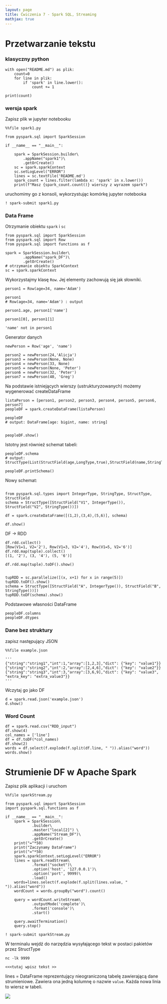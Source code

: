 ```yaml
---
layout: page
title: Ćwiczenia 7 - Spark SQL, Streaming
mathjax: true
---
```


# Przetwarzanie tekstu

### klasyczny python

```{python}
with open("README.md") as plik:
    count=0
    for line in plik:
        if 'spark' in line.lower():
            count += 1

print(count)
```

### wersja spark

Zapisz plik w jupyter notebooku

```{python}
%%file spark1.py

from pyspark.sql import SparkSession

if __name__ == "__main__":

    spark = SparkSession.builder\
        .appName("spark1")\
        .getOrCreate()
    sc = spark.sparkContext
    sc.setLogLevel("ERROR")
    lines = sc.textFile('README.md')
    spark_count = lines.filter(lambda x: 'spark' in x.lower())
    print(f"Masz {spark_count.count()} wierszy z wyrazem spark")
```

uruchomimy go z konsoli, wykorzystując komórkę jupyter notebooka

```{python}
! spark-submit spark1.py
```

### Data Frame

Otrzymanie obiektu `spark` i `sc`
```{python}
from pyspark.sql import SparkSession
from pyspark.sql import Row
from pyspark.sql import functions as f

spark = SparkSession.builder\
        .appName("spark_DF")\
        .getOrCreate()
# otrzymanie obiektu SparkContext
sc = spark.sparkContext
```
Wykorzystajmy klasę `Row`. Jej elementy zachowują się jak słowniki.

```{python}
person1 = Row(age=34, name='Adam')

person1
# Row(age=34, name='Adam') : output

person1.age, person1['name']

person1[0], person1[1]

'name' not in person1

```

Generator danych
```{python}
newPerson = Row('age', 'name')

person2 = newPerson(24,'Alicja')
person3 = newPerson(None, None)
person4 = newPerson(33, None)
person5 = newPerson(None, 'Peter')
person6 = newPerson(32, 'Peter')
person7 = newPerson(40, 'Greg')
```

Na podstawie istniejących wierszy (ustrukturyzowanych) możemy wygenerować createDataFrame
```{python}
listaPerson = [person1, person2, person3, person4, person5, person6, person7]
peopleDF = spark.createDataFrame(listaPerson)

peopleDF
# output: DataFrame[age: bigint, name: string]


peopleDF.show()
```
Istotny jest również schemat tabeli:
```{python}
peopleDF.schema
# output: StructType(List(StructField(age,LongType,true),StructField(name,StringType,true)))

peopleDF.printSchema()
```

Nowy schemat:
```{python}

from pyspark.sql.types import IntegerType, StringType, StructType, StructField
schema = StructType([StructField("V1", IntegerType()), StructField("V2", StringType())])

df = spark.createDataFrame([(1,2),(3,4),(5,6)], schema)

df.show()
```

DF $\to$ RDD

```{python}
df.rdd.collect()
[Row(V1=1, V2='2'), Row(V1=3, V2='4'), Row(V1=5, V2='6')]
df.rdd.map(tuple).collect()
[(1, '2'), (3, '4'), (5, '6')]

df.rdd.map(tuple).toDF().show()


tupRDD = sc.parallelize([(x, x+1) for x in range(5)])
tupRDD.toDF().show()
schema = StructType([StructField("A", IntegerType()), StructField("B", StringType())])
tupRDD.toDF(schema).show()
```

Podstawowe własności DataFrame

```{python}
peopleDF.columns
peopleDF.dtypes

```
### Dane bez struktury

zapisz następujący JSON
```{python}
%%file example.json

'''
{"string":"string1","int":1,"array":[1,2,3],"dict": {"key": "value1"}}
{"string":"string2","int":2,"array":[2,4,6],"dict": {"key": "value2"}}
{"string":"string3","int":3,"array":[3,6,9],"dict": {"key": "value3", "extra_key": "extra_value3"}}
'''
```
Wczytaj go jako DF

```{python}
d = spark.read.json('example.json')
d.show()
```

### Word Count

```{python}
df = spark.read.csv("RDD_input")
df.show(4)
col_names = ['line']
df = df.toDF(*col_names)
df.show(2)
words = df.select(f.explode(f.split(df.line, " ")).alias("word"))
words.show()

```
# Strumienie DF w Apache Spark

Zapisz plik aplikacji i uruchom

```{python}
%%file sparkStream.py

from pyspark.sql import SparkSession
import pyspark.sql.functions as f

if __name__ == "__main__":
    spark = SparkSession\
            .builder\
            .master("local[2]") \
            .appName("Stream_DF")\
            .getOrCreate()
    print("="*50)
    print("Zaczynamy DataFrame")
    print("="*50)
    spark.sparkContext.setLogLevel("ERROR")
    lines = spark.readStream\
            .format("socket")\
            .option('host', '127.0.0.1')\
            .option('port', 9999)\
            .load()
    words=lines.select(f.explode(f.split(lines.value, " ")).alias("word"))
    wordCount = words.groupBy("word").count()

    query = wordCount.writeStream\
            .outputMode('complete')\
            .format('console')\
            .start()

    query.awaitTermination()
    query.stop()
```

```{python}
! spark-submit sparkStream.py
```

W terminalu wejdź do narzędzia wysyłającego tekst w postaci pakietów przez StructType
```{bash}
nc -lk 9999

<<<tutaj wpisz tekst >>
```

lines = DataFrame reprezentujący nieograniczoną tabelę zawierającą dane strumieniowe.
Zawiera ona jedną kolumnę o nazwie `value`. Każda nowa linia to wiersz w tabeli.

<img src="https://spark.apache.org/docs/latest/img/structured-streaming-stream-as-a-table.png"/>
